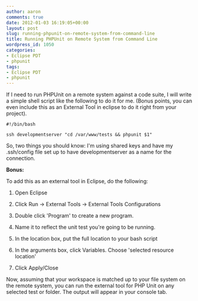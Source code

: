 ```yaml
---
author: aaron
comments: true
date: 2012-01-03 16:19:05+00:00
layout: post
slug: running-phpunit-on-remote-system-from-command-line
title: Running PHPUnit on Remote System from Command Line
wordpress_id: 1050
categories:
- Eclipse PDT
- phpunit
tags:
- Eclipse PDT
- phpunit
---
```


If I need to run PHPUnit on a remote system against a code suite, I will write a simple shell script like the following to do it for me.  (Bonus points, you can even include this as an External Tool in eclipse to do it right from your project).


    
    
    #!/bin/bash
    
    ssh developmentserver "cd /var/www/tests && phpunit $1"
    



So, two things you should know: I'm using shared keys and have my .ssh/config file set up to have developmentserver as a name for the connection. 

**Bonus:**

To add this as an external tool in Eclipse, do the following:





  1. Open Eclipse


  2. Click Run -> External Tools -> External Tools Configurations


  3. Double click 'Program' to create a new program.


  4. Name it to reflect the unit test you're going to be running.


  5. In the location box, put the full location to your bash script


  6. In the arguments box, click Variables. Choose 'selected resource location'


  7. Click Apply/Close



Now, assuming that your workspace is matched up to your file system on the remote system, you can run the external tool for PHP Unit on any selected test or folder.  The output will appear in your console tab.

